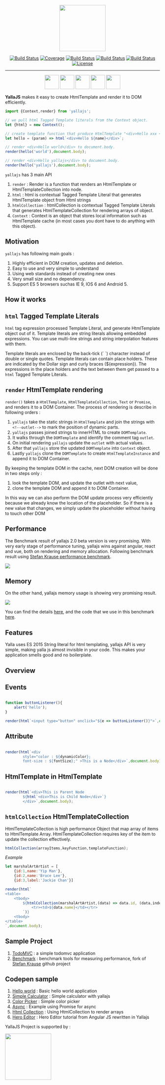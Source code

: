 <p align="center">
<img align="center" class="image" src="http://yallajs.io/images/yallajs.svg" width="150px" height="150px">
</p>

<p align="center">
<a href="https://travis-ci.org/yallajs/yalla"><img src="https://travis-ci.org/yallajs/yalla.svg?branch=master" alt="Build Status"></a>
<a href="https://codecov.io/gh/yallajs/yalla"><img src="https://img.shields.io/codecov/c/github/yallajs/yalla.svg" alt="Coverage"></a>
<a href="http://yallajs.io"><img src="https://img.shields.io/website-up-down-green-red/http/yallajs.io.svg?label=yallajs.io" alt="Build Status"></a>
<a href="https://github.com/yallajs/yalla/blob/master/package.json"><img src="https://img.shields.io/david/expressjs/express.svg" alt="Build Status"></a>
<a href="https://github.com/yallajs/yalla/tree/master/lib/yalla.min.js"><img src="https://img.shields.io/github/size/yallajs/yalla/lib/yalla.min.js.gzip.svg" alt="Build Status"></a>
<a href="https://travis-ci.org/yallajs/yalla"><img src="https://img.shields.io/github/license/yallajs/yalla.svg" alt="License"></a>
</p>
   
----
<p align="center">
<img width='46px' src="http://browserbadge.com/ie/9">
<img width='46px' src="http://browserbadge.com/opera/20">
<img width='46px' src="http://browserbadge.com/safari/6">
<img width='46px' src="http://browserbadge.com/firefox/28">
<img width='46px' src="http://browserbadge.com/chrome/39">
</p>

**YallaJS** makes it easy to create HtmlTemplate and render it to DOM efficiently.

```javascript
import {Context,render} from 'yallajs';

// we pull html Tagged Template literals from the Context object.
let {html} = new Context();

// create template function that produce HtmlTemplate "<div>Hello xxx </div>"
let hello = (param) => html`<div>Hello ${name}</div>`;

// render <div>Hello world</div> to document.body.
render(hello('world'),document.body);

// render <div>Hello yallajs</div> to document.body.
render(hello('yallajs'),document.body);
```


`yallajs`  has 3 main API

 1. `render` : Render is a function that renders an HtmlTemplate or HtmlTemplateCollection into node.
 2. `html` : html is contextual Tagged Template Literal that generates HtmlTemplate object from Html strings
 3. `htmlCollection` : htmlCollection is contextual Tagged Template Literals that generates HtmlTemplateCollection for rendering arrays of object.
 4. `Context` : Context is an object that stores local information such as HtmlTemplate cache (in most cases you dont have to do anything with this object).

**Motivation**
---
`yallajs` has following main goals :

1. Highly efficient in DOM creation, updates and deletion.
2. Easy to use and very simple to understand
3. Using web standards instead of creating new ones
4. Very small size and no dependency.
5. Support ES 5 browsers suchas IE 9, IOS 6 and Android 5.

**How it works**
---


**`html` Tagged Template Literals**
---
`html` tag expression processed Template Literal, and generate HtmlTemplate object out of it.
Template literals are string literals allowing embedded expressions. You can use multi-line strings and string interpolation features with them.

Template literals are enclosed by the back-tick (\` \`) character instead of double or single quotes. Template literals can contain place holders. These are indicated by the Dollar sign and curly braces (${expression}). The expressions in the place holders and the text between them get passed to a `html` Tagged Template Literals.

**`render` HtmlTemplate rendering**
----
`render()` takes a `HtmlTemplate`, `HtmlTemplateCollection`, `Text` or `Promise`, and renders it to a DOM Container. The process of rendering is describe in following orders :

1. `yallajs` take the static strings in `HtmlTemplate` and join the strings with `<!--outlet-->` to mark the position of dynamic parts.
2. `yallajs` passes joined strings to innerHTML to create `DOMTemplate`.
3. It walks through the `DOMTemplate` and identify the comment tag `outlet`.
4. On initial rendering `yallajs` update the `outlet` with actual values.
5. After that `yallajs` store the updated `DOMTemplate` into `Context` object.
6. Lastly `yallajs` clone the `DOMTemplate` to create `HtmlTemplateInstance` and append it to DOM Container.

By keeping the template DOM in the cache, next DOM creation will be done in two steps only :

1. look the template DOM, and update the outlet with next value,
2. clone the template DOM and append it to DOM Container.

In this way we can also perform the DOM update process very efficiently because we already know the location of the placeholder. So if there is a new value that changes, we simply update the placeholder without having to touch other DOM


**Performance**
---
The Benchmark result of yallajs 2.0 beta version is very promising. With very early stage of performance tuning, yallajs wins against angular, react and vue, both on rendering and memory allocation.
 Following benchmark result using <a href="https://github.com/krausest/js-framework-benchmark">Stefan Krause performance benchmark</a>.

<img class="image" src="https://docs.google.com/spreadsheets/d/e/2PACX-1vSjhBLod7UG28QeMS9I1WEmWW4o_RYO2a27GX4GhBW9cTBS_0i_N2FyGgaUsBavKq1KmnUMWRPhsPxm/pubchart?oid=106908939&format=image" >


**Memory**
---
On the other hand, yallajs memory usage is showing very promising result.

<img class="image" src="https://docs.google.com/spreadsheets/d/e/2PACX-1vRBa5mvSRr6DdMYSZAsLOFowM7P5Jlo1pVRp6BwfyoYtrte3bcvxhIHuJ0Meg8gGMilTsGoSxIqvq9f/pubchart?oid=1555194057&format=image" >


You can find the details <a href="http://yallajs.io/benchmark-result.html">here</a>, and the code that we use in this benchmark <a href="https://github.com/yallajs/js-framework-benchmark/tree/master/yallajs-v2.0.0-keyed">here</a>.


**Features**
---

Yalla uses ES 2015 String literal for html templating, yallajs API is very simple, making yalla js almost invisible in your code. This makes your application smells good and no boilerplate.

Overview
--------
**Events**
---

```javascript

function buttonListener(){
    alert('hello');
}

render(html`<input type="button" onclick="${e => buttonListener()}">`,document.body);
```


**Attribute**
---
```javascript

render(html`<div
        style="color : ${dynamicColor};
        font-size : ${fontSize};" >This is a Node</div>`,document.body);
```


**HtmlTemplate in HtmlTemplate**
---

```javascript

render(html`<div>This is Parent Node
        ${html`<div>This is Child Node</div>`}
        </div>`,document.body);
```


**`htmlCollection` HtmlTemplateCollection**
---

HtmlTemplateCollection is high performance Object that map array of items to HtmlTemplate Array.
HtmlTemplateCollection requires key of the item to update the collection effectively.

```javascript
htmlCollection(arrayItems,keyFunction,templateFunction);
```

*Example*
```javascript
let marshalArtArtist = [
    {id:1,name:'Yip Man'},
    {id:2,name:'Bruce Lee'},
    {id:3,label:'Jackie Chan'}]

render(html`
<table>
    <tbody>
        ${htmlCollection(marshalArtArtist,(data) => data.id, (data,index) => html`
            <tr><td>${data.name}</td></tr>
        `)}
    <tbody>
</table>
`,document.body);
```


**Sample Project**
---
1. <a href="http://yallajs.io/todomvc.html">TodoMVC</a> : a simple todomvc application
2. <a href="http://yallajs.io/benchmark.html">Benchmark</a> : benchmark tools for measuring performance, fork of <a href="http://www.stefankrause.net/wp/">Stefan Krause</a> github project



**Codepen sample**
---
1. <a href="https://codepen.io/yallajs/pen/NwGpGZ">Hello world</a> : Basic hello world application
2. <a href="https://codepen.io/yallajs/pen/POPppL/">Simple Calculator</a> : Simple calculator with yallajs
3. <a href="https://codepen.io/yallajs/pen/wPKdJo">Color Picker</a> : Simple color picker
4. <a href="https://codepen.io/yallajs/pen/XzKqBb">Async</a> : Example using Promise for async
5. <a href="https://codepen.io/yallajs/pen/BmzxvO">Html Collection</a> : Using HtmlCollection to render arrays
6. <a href="https://codepen.io/yallajs/project/editor/AxKoNY#0">Hero Editor</a> : Hero Editor tutorial from Angular JS rewritten in Yallajs

YallaJS Project is supported by :

<img align="center" class="image" src="http://yallajs.io/images/browser-stack.svg" width="150px">
